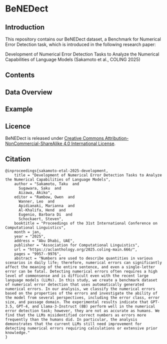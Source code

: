 # BeNEDect

## Introduction
This repository contains our BeNEDect dataset, a Benchmark for Numerical Error Detection task, which is introduced in the following research paper:

Development of Numerical Error Detection Tasks to Analyze the Numerical Capabilities of Language Models (Sakamoto et al., COLING 2025)


## Contents



## Data Overview



## Example



## Licence
BeNEDect is released under [Creative Commons Attribution-NonCommercial-ShareAlike 4.0 International License](https://creativecommons.org/licenses/by-nc-sa/4.0/deed.en).


## Citation
```
@inproceedings{sakamoto-etal-2025-development,
    title = "Development of Numerical Error Detection Tasks to Analyze the Numerical Capabilities of Language Models",
    author = "Sakamoto, Taku  and
      Sugawara, Saku  and
      Aizawa, Akiko",
    editor = "Rambow, Owen  and
      Wanner, Leo  and
      Apidianaki, Marianna  and
      Al-Khalifa, Hend  and
      Eugenio, Barbara Di  and
      Schockaert, Steven",
    booktitle = "Proceedings of the 31st International Conference on Computational Linguistics",
    month = jan,
    year = "2025",
    address = "Abu Dhabi, UAE",
    publisher = "Association for Computational Linguistics",
    url = "https://aclanthology.org/2025.coling-main.666/",
    pages = "9957--9976",
    abstract = "Numbers are used to describe quantities in various scenarios in daily life; therefore, numerical errors can significantly affect the meaning of the entire sentence, and even a single-letter error can be fatal. Detecting numerical errors often requires a high level of commonsense and is difficult even with the recent large language models (LLMs). In this study, we create a benchmark dataset of numerical error detection that uses automatically generated numerical errors. In our analysis, we classify the numerical errors based on the properties of the errors and investigate the ability of the model from several perspectives, including the error class, error size, and passage domain. The experimental results indicate that GPT-3.5, GPT-4, and Llama-3-Instruct (8B) perform well in the numerical error detection task; however, they are not as accurate as humans. We find that the LLMs misidentified correct numbers as errors more frequently than the humans did. In particular, the analysis demonstrates that the current LLMs still need improvement for detecting numerical errors requiring calculations or extensive prior knowledge."
}
```
